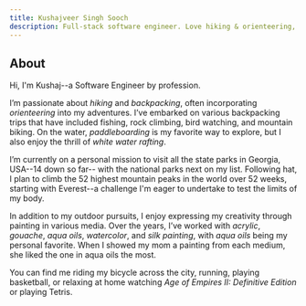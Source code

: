 ```yaml
---
title: Kushajveer Singh Sooch
description: Full-stack software engineer. Love hiking & orienteering, painting in various mediums, and occasionally crafting origami.
---
```


## About

Hi, I'm Kushaj--a Software Engineer by profession.

I’m passionate about _hiking_ and _backpacking_, often incorporating _orienteering_ into my adventures. I’ve embarked on various backpacking trips that have included fishing, rock climbing, bird watching, and mountain biking. On the water, _paddleboarding_ is my favorite way to explore, but I also enjoy the thrill of _white water rafting_.

I’m currently on a personal mission to visit all the state parks in Georgia, USA--14 down so far-- with the national parks next on my list. Following hat, I plan to climb the 52 highest mountain peaks in the world over 52 weeks, starting with Everest--a challenge I'm eager to undertake to test the limits of my body.

In addition to my outdoor pursuits, I enjoy expressing my creativity through painting in various media. Over the years, I’ve worked with _acrylic_, _gouache_, _aqua oils_, _watercolor_, and _silk painting_, with _aqua oils_ being my personal favorite. When I showed my mom a painting from each medium, she liked the one in aqua oils the most.

You can find me riding my bicycle across the city, running, playing basketball, or relaxing at home watching _Age of Empires II: Definitive Edition_ or playing Tetris.
